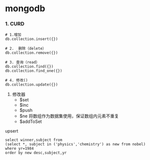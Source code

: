 # mongodb

### 1. CURD

```shell
# 1.增加
db.collection.insert({})
```

```shell
# 2.  删除（delete）
db.collection.remove({})
```

```shell
# 3. 查询（read）
db.collection.find({})
db.collection.find_one({})
```

```shell
# 4. 修改()
db.collection.update({})
```

1. 修改器
    - $set
    - $inc
    - $push
    - $ne 将数组作为数据集使用，保证数组内元素不重复
    - $addToSet

upsert


```mysql
select winner,subject from
(select *, subject in ('physics','chemistry') as new from nobel)
where yr=1984
order by new desc,subject,yr
```